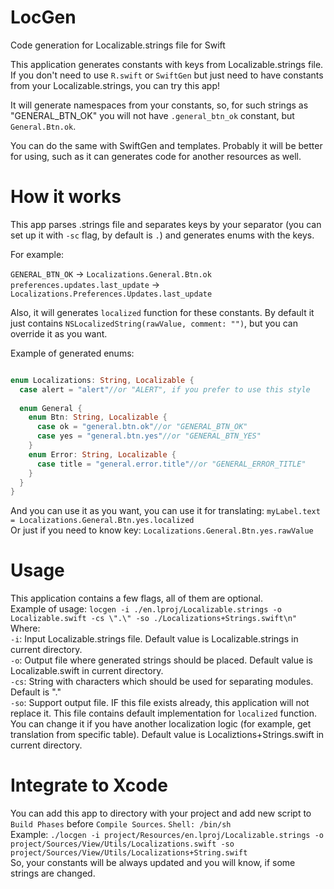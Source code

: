 # LocGen
Code generation for Localizable.strings file for Swift

This application generates constants with keys from Localizable.strings file. 
If you don't need to use `R.swift` or `SwiftGen` but just need to have constants from your Localizable.strings, you can try this app!

It will generate namespaces from your constants, so, for such strings as "GENERAL_BTN_OK" you will not have `.general_btn_ok` constant, but `General.Btn.ok`.

You can do the same with SwiftGen and templates. Probably it will be better for using, such as it can generates code for another resources as well.

# How it works

This app parses .strings file and separates keys by your separator (you can set up it with `-sc` flag, by default is `.`) and generates enums with the keys. 

For example:

`GENERAL_BTN_OK` -> `Localizations.General.Btn.ok`<br/>
`preferences.updates.last_update` -> `Localizations.Preferences.Updates.last_update`

Also, it will generates `localized` function for these constants. By default it just contains `NSLocalizedString(rawValue, comment: "")`, but you can override it as you want. 

Example of generated enums: 

```swift

enum Localizations: String, Localizable {
  case alert = "alert"//or "ALERT", if you prefer to use this style
  
  enum General {
    enum Btn: String, Localizable {
      case ok = "general.btn.ok"//or "GENERAL_BTN_OK"
      case yes = "general.btn.yes"//or "GENERAL_BTN_YES"
    }
    enum Error: String, Localizable {
      case title = "general.error.title"//or "GENERAL_ERROR_TITLE"
    }
  }
}

```

And you can use it as you want, you can use it for translating: `myLabel.text = Localizations.General.Btn.yes.localized`<br/>
Or just if you need to know key: `Localizations.General.Btn.yes.rawValue`

# Usage
This application contains a few flags, all of them are optional.<br/>
Example of usage: `locgen -i ./en.lproj/Localizable.strings -o Localizable.swift -cs \".\" -so ./Localizations+Strings.swift\n"`<br/>
Where:<br/>
`-i`: Input Localizable.strings file. Default value is Localizable.strings in current directory.<br/>
`-o`: Output file where generated strings should be placed. Default value is Localizable.swift in current directory.<br/>
`-cs`: String with characters which should be used for separating modules. Default is \".\"<br/>
`-so`: Support output file. IF this file exists already, this application will not replace it. This file contains default implementation for `localized` function. You can change it if you have another localization logic (for example, get translation from specific table). Default value is Localiztions+Strings.swift in current directory.

# Integrate to Xcode
You can add this app to directory with your project and add new script to `Build Phases` before `Compile Sources`.
`Shell: /bin/sh`<br/>
Example: `./locgen -i project/Resources/en.lproj/Localizable.strings -o project/Sources/View/Utils/Localizations.swift -so project/Sources/View/Utils/Localizations+String.swift`<br/>
So, your constants will be always updated and you will know, if some strings are changed.
